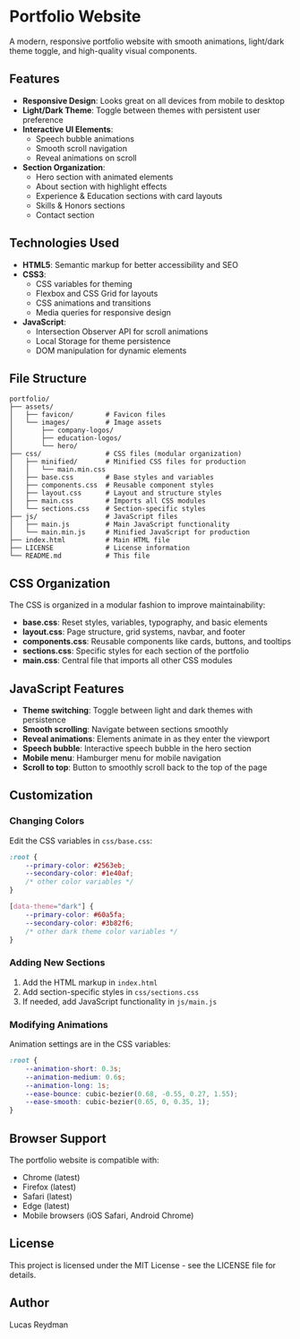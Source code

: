 # Portfolio Website

A modern, responsive portfolio website with smooth animations, light/dark theme toggle, and high-quality visual components.

## Features

- **Responsive Design**: Looks great on all devices from mobile to desktop
- **Light/Dark Theme**: Toggle between themes with persistent user preference
- **Interactive UI Elements**: 
  - Speech bubble animations
  - Smooth scroll navigation
  - Reveal animations on scroll
- **Section Organization**:
  - Hero section with animated elements
  - About section with highlight effects
  - Experience & Education sections with card layouts
  - Skills & Honors sections
  - Contact section

## Technologies Used

- **HTML5**: Semantic markup for better accessibility and SEO
- **CSS3**: 
  - CSS variables for theming
  - Flexbox and CSS Grid for layouts
  - CSS animations and transitions
  - Media queries for responsive design
- **JavaScript**: 
  - Intersection Observer API for scroll animations
  - Local Storage for theme persistence
  - DOM manipulation for dynamic elements

## File Structure

```
portfolio/
├── assets/
│   ├── favicon/        # Favicon files
│   └── images/         # Image assets
│       ├── company-logos/
│       ├── education-logos/
│       └── hero/
├── css/                # CSS files (modular organization)
│   ├── minified/       # Minified CSS files for production
│   │   └── main.min.css
│   ├── base.css        # Base styles and variables
│   ├── components.css  # Reusable component styles
│   ├── layout.css      # Layout and structure styles
│   ├── main.css        # Imports all CSS modules
│   └── sections.css    # Section-specific styles
├── js/                 # JavaScript files
│   ├── main.js         # Main JavaScript functionality
│   └── main.min.js     # Minified JavaScript for production
├── index.html          # Main HTML file
├── LICENSE             # License information
└── README.md           # This file
```

## CSS Organization

The CSS is organized in a modular fashion to improve maintainability:

- **base.css**: Reset styles, variables, typography, and basic elements
- **layout.css**: Page structure, grid systems, navbar, and footer
- **components.css**: Reusable components like cards, buttons, and tooltips
- **sections.css**: Specific styles for each section of the portfolio
- **main.css**: Central file that imports all other CSS modules

## JavaScript Features

- **Theme switching**: Toggle between light and dark themes with persistence
- **Smooth scrolling**: Navigate between sections smoothly
- **Reveal animations**: Elements animate in as they enter the viewport
- **Speech bubble**: Interactive speech bubble in the hero section
- **Mobile menu**: Hamburger menu for mobile navigation
- **Scroll to top**: Button to smoothly scroll back to the top of the page

## Customization

### Changing Colors

Edit the CSS variables in `css/base.css`:

```css
:root {
    --primary-color: #2563eb;
    --secondary-color: #1e40af;
    /* other color variables */
}

[data-theme="dark"] {
    --primary-color: #60a5fa;
    --secondary-color: #3b82f6;
    /* other dark theme color variables */
}
```

### Adding New Sections

1. Add the HTML markup in `index.html`
2. Add section-specific styles in `css/sections.css`
3. If needed, add JavaScript functionality in `js/main.js`

### Modifying Animations

Animation settings are in the CSS variables:

```css
:root {
    --animation-short: 0.3s;
    --animation-medium: 0.6s;
    --animation-long: 1s;
    --ease-bounce: cubic-bezier(0.68, -0.55, 0.27, 1.55);
    --ease-smooth: cubic-bezier(0.65, 0, 0.35, 1);
}
```

## Browser Support

The portfolio website is compatible with:

- Chrome (latest)
- Firefox (latest)
- Safari (latest)
- Edge (latest)
- Mobile browsers (iOS Safari, Android Chrome)

## License

This project is licensed under the MIT License - see the LICENSE file for details.

## Author

Lucas Reydman
